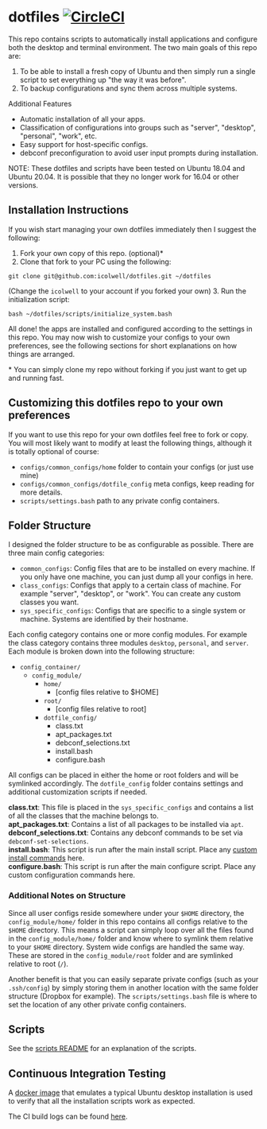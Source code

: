 # dotfiles [![CircleCI](https://circleci.com/gh/icolwell/dotfiles.svg?style=svg)](https://circleci.com/gh/icolwell/dotfiles)

This repo contains scripts to automatically install applications and configure
both the desktop and terminal environment. The two main goals of this repo are:
1. To be able to install a fresh copy of Ubuntu and then simply run a single
script to set everything up "the way it was before".
2. To backup configurations and sync them across multiple systems.

Additional Features
- Automatic installation of all your apps.
- Classification of configurations into groups such as "server", "desktop",
"personal", "work", etc.
- Easy support for host-specific configs.
- debconf preconfiguration to avoid user input prompts during installation.

NOTE: These dotfiles and scripts have been tested on Ubuntu 18.04 and Ubuntu 20.04. It is
possible that they no longer work for 16.04 or other versions.

## Installation Instructions

If you wish start managing your own dotfiles immediately then I suggest the
following:

1. Fork your own copy of this repo. (optional)\*
2. Clone that fork to your PC using the following:  
```
git clone git@github.com:icolwell/dotfiles.git ~/dotfiles
```  
(Change the `icolwell` to your account if you forked your own)
3. Run the initialization script:  
```
bash ~/dotfiles/scripts/initialize_system.bash
```

All done! the apps are installed and configured according to the settings in
this repo. You may now wish to customize your configs to your own preferences,
see the following sections for short explanations on how things are arranged.

\* You can simply clone my repo without forking if you just want to get up and
running fast.

## Customizing this dotfiles repo to your own preferences

If you want to use this repo for your own dotfiles feel free to fork or copy.
You will most likely want to modify at least the following things, although it
is totally optional of course:

- `configs/common_configs/home` folder to contain your configs
(or just use mine)
- `configs/common_configs/dotfile_config` meta configs, keep reading for more
details.
- `scripts/settings.bash` path to any private config containers.

## Folder Structure

I designed the folder structure to be as configurable as possible.
There are three main config categories:
- `common_configs`: Config files that are to be installed on every machine.
If you only have one machine, you can just dump all your configs in here.
- `class_configs`: Configs that apply to a certain class of machine.
For example "server", "desktop", or "work".
You can create any custom classes you want.
- `sys_specific_configs`: Configs that are specific to a single system or
machine.
Systems are identified by their hostname.

Each config category contains one or more config modules.
For example the class category contains three modules `desktop`, `personal`, and
`server`.
Each module is broken down into the following structure:

- `config_container/`
    - `config_module/`
        - `home/`
            - [config files relative to $HOME]
        - `root/`
            - [config files relative to root]
        - `dotfile_config/`
            - class.txt
            - apt_packages.txt
            - debconf_selections.txt
            - install.bash
            - configure.bash

All configs can be placed in either the home or root folders and will be
symlinked accordingly.
The `dotfile_config` folder contains settings and additional customization
scripts if needed.

**class.txt**: This file is placed in the `sys_specific_configs` and contains a
list of all the classes that the machine belongs to.  
**apt_packages.txt**: Contains a list of all packages to be installed via
`apt`.  
**debconf_selections.txt**: Contains any debconf commands to be set via
`debconf-set-selections`.  
**install.bash**: This script is run after the main install script.
Place any [custom install commands](https://github.com/icolwell/install_scripts)
here.  
**configure.bash**: This script is run after the main configure script.
Place any custom configuration commands here.

### Additional Notes on Structure
Since all user configs reside somewhere under your `$HOME` directory,
the `config_module/home/` folder in this repo contains all configs relative to
the `$HOME` directory.
This means a script can simply loop over all the files found in the
`config_module/home/` folder and know where to symlink them relative to your
`$HOME` directory.
System wide configs are handled the same way.
These are stored in the `config_module/root` folder and are symlinked relative
to root (`/`).

Another benefit is
that you can easily separate private configs (such as your `.ssh/config`) by
simply storing them in another location with the same folder structure (Dropbox
for example).
The `scripts/settings.bash` file is where to set the location of any other
private config containers.

## Scripts

See the [scripts README](scripts/README.md) for an explanation of the scripts.

## Continuous Integration Testing

A [docker image](https://hub.docker.com/r/iancolwell/xenial_desktop/)
that emulates a typical Ubuntu desktop installation is used to
verify that all the installation scripts work as expected.

The CI build logs can be found
[here](https://circleci.com/gh/icolwell/dotfiles).
